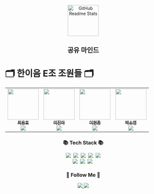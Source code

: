 <!-- header 영역 -->
<p align="center">
 <img width="100px" src="https://res.cloudinary.com/anuraghazra/image/upload/v1594908242/logo_ccswme.svg" align="center" alt="GitHub Readme Stats" />
 </p>
 <h2 align="center">공유 마인드</h2>

# 🗂 한이음 E조 조원들 🗂
<table>
    <tr>
        <td align="center">
	    <a href="https://github.com/Gamemode1221">
	    	<img src="https://avatars.githubusercontent.com/u/50878455?v=4?s=100" width="100px;" alt=""/>
	    	<br/>
	    	<sub>
	    	<b>최용호</b>
	    	<br/>
	    	<img src="https://us-central1-progress-markdown.cloudfunctions.net/progress/100"/>
	        </sub>
	    </a>
	    <br />
	</td>
        <td align="center">
	    <a href="https://github.com/leejinagood">
	    	<img src="https://avatars.githubusercontent.com/u/105264158?v=4?s=100" width="100px;" alt=""/>
	    	<br/>
	    	<sub>
	    	<b>이진아</b>
	    	<br/>
	    	<img src="https://us-central1-progress-markdown.cloudfunctions.net/progress/100"/>
	        </sub>
	    </a>
	    <br />
	</td>
        <td align="center">
	    <a href="https://github.com/Brem0827">
	    	<img src="https://avatars.githubusercontent.com/u/62270266?v=4?s=100" width="100px;" alt=""/>
	    	<br/>
	    	<sub>
	    	<b>이현종</b>
	    	<br/>
	    	<img src="https://us-central1-progress-markdown.cloudfunctions.net/progress/100"/>
	        </sub>
	    </a>
	    <br />
	</td>
        <td align="center">
	    <a href="https://github.com/parksoyeoung">
	    	<img src="https://avatars.githubusercontent.com/u/120089475?v=4?s=100" width="100px;" alt=""/>
	    	<br/>
	    	<sub>
	    	<b>박소영</b>
	    	<br/>
	    	<img src="https://us-central1-progress-markdown.cloudfunctions.net/progress/100"/>
	        </sub>
	    </a>
	    <br />
	</td>
    </tr>
</table>


<h3 align="center">📚 Tech Stack 📚</h3>
<p align="center">
  <img src="https://img.shields.io/badge/HTML5-E34F26?style=flat-square&logo=HTML5&logoColor=white"/></a>&nbsp 
  <img src="https://img.shields.io/badge/CSS3-1572B6?style=flat-square&logo=CSS3&logoColor=white"/></a>&nbsp
  <img src="https://img.shields.io/badge/JavaScript-F7DF1E?style=flat-square&logo=JavaScript&logoColor=white"/></a>&nbsp
  <img src="https://img.shields.io/badge/React-61DAFB?style=flat-square&logo=React&logoColor=white"/></a>&nbsp
  <img src="https://img.shields.io/badge/Windows-0078D6?style=flat-square&logo=Windows&logoColor=white"/></a></br>
  <img src="https://img.shields.io/badge/node.js-339933?style=for-the-badge&logo=Node.js&logoColor=white"></a>&nbsp
  <img src="https://img.shields.io/badge/bootstrap-7952B3?style=for-the-badge&logo=bootstrap&logoColor=white"></a>&nbsp
  <img src="https://img.shields.io/badge/Visual Studio Code-007ACC?style=for-the-badge&logo=Visual Studio Code&logoColor=white"></a>&nbsp
</p>

<h3 align="center">🌈 Follow Me 🌈</h3>
<p align="center">
  <a href="https://forestofdevelop.notion.site/f4e0f2cc58584c84b84c8223fcd44bf4">
  <img src="https://img.shields.io/badge/notion-000000?style=for-the-badge&logo=Notion&logoColor=white">
  </a>
  <a href="https://github.com/Gamemode1221/MindSharing">
  <img src="https://img.shields.io/badge/GitHub-181717?style=for-the-badge&logo=GitHub&logoColor=white">
  </a>
</p>
<!-- main 영역 -->
